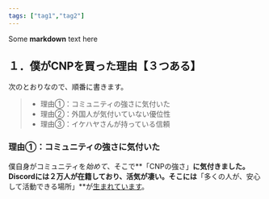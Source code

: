 ```yaml
---
tags: ["tag1","tag2"]
---
```


Some **markdown** text here

## １．僕がCNPを買った理由【３つある】

次のとおりなので、順番に書きます。

> - 理由①：コミュニティの強さに気付いた
> - 理由②：外国人が気付いていない優位性
> - 理由③：イケハヤさんが持っている信頼

### 理由①：コミュニティの強さに気付いた

僕自身がコミュニティを*始めて*、そこで**「CNPの強さ」**に気付きました。Discordには２万人が在籍しており、活気が凄い。そこには**「多くの人が、安心して活動できる場所」**が[生まれています](https://www.sandromaglione.com/)。